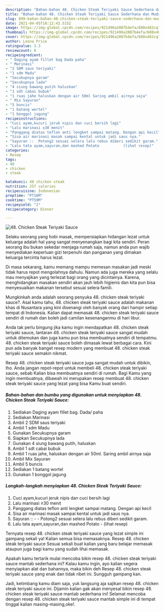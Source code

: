 ```yaml
---
description: "Bahan-bahan 48. Chicken Steak Teriyaki Sauce Sederhana dan Mudah Dibuat"
title: "Bahan-bahan 48. Chicken Steak Teriyaki Sauce Sederhana dan Mudah Dibuat"
slug: 899-bahan-bahan-48-chicken-steak-teriyaki-sauce-sederhana-dan-mudah-dibuat
date: 2021-04-05T18:12:43.515Z
image: https://img-global.cpcdn.com/recipes/921496a2087b4efa/680x482cq70/48-chicken-steak-teriyaki-sauce-foto-resep-utama.jpg
thumbnail: https://img-global.cpcdn.com/recipes/921496a2087b4efa/680x482cq70/48-chicken-steak-teriyaki-sauce-foto-resep-utama.jpg
cover: https://img-global.cpcdn.com/recipes/921496a2087b4efa/680x482cq70/48-chicken-steak-teriyaki-sauce-foto-resep-utama.jpg
author: Leona Price
ratingvalue: 3.3
reviewcount: 8
recipeingredient:
- " Daging ayam fillet bag Dada paha"
- " Marinasi"
- "2 SDM saus teriyaki"
- "1 sdm Madu"
- "Secukupnya garam"
- "Secukupnya lada"
- "4 siung bawang putih haluskan"
- "1 sdt cabai bubuk"
- "1 ruas jahe haluskan dengan air 50ml Saring ambil airnya saja"
- " Mix Sayuran"
- "5 buncis"
- "1 batang wortel"
- "1 bonggol jagung"
recipeinstructions:
- "Cuci ayam,kucuri jeruk nipis dan cuci bersih lagi"
- "Lalu marinasi ±30 menit"
- "Panggang diatas teflon anti lengket sampai matang. Dengan api kecil"
- "Sisa air marinasi masak sampai kental untuk jadi saus nya."
- "Sayuran ::  Potong2 sesuai selera lalu rebus diberi sedikit garam."
- "Lalu tata ayam,sayuran,dan mashed Potato           (lihat resep)"
categories:
- Resep
tags:
- 48
- chicken
- steak

katakunci: 48 chicken steak 
nutrition: 257 calories
recipecuisine: Indonesian
preptime: "PT16M"
cooktime: "PT59M"
recipeyield: "2"
recipecategory: Dinner

---
```



![48. Chicken Steak Teriyaki Sauce](https://img-global.cpcdn.com/recipes/921496a2087b4efa/680x482cq70/48-chicken-steak-teriyaki-sauce-foto-resep-utama.jpg)

Selaku seorang yang hobi masak, mempersiapkan hidangan lezat untuk keluarga adalah hal yang sangat menyenangkan bagi kita sendiri. Peran seorang ibu bukan sekedar menjaga rumah saja, namun anda pun wajib menyediakan keperluan gizi terpenuhi dan panganan yang dimakan keluarga tercinta harus lezat.

Di masa  sekarang, kamu memang mampu memesan masakan jadi meski tidak harus repot mengolahnya dahulu. Namun ada juga mereka yang selalu mau menyajikan yang terlezat bagi orang yang dicintainya. Karena, menghidangkan masakan sendiri akan jauh lebih higienis dan kita pun bisa menyesuaikan makanan tersebut sesuai selera famili. 



Mungkinkah anda adalah seorang penyuka 48. chicken steak teriyaki sauce?. Asal kamu tahu, 48. chicken steak teriyaki sauce adalah makanan khas di Nusantara yang kini disenangi oleh banyak orang dari hampir setiap tempat di Indonesia. Kalian dapat memasak 48. chicken steak teriyaki sauce sendiri di rumah dan boleh jadi camilan kesenanganmu di hari libur.

Anda tak perlu bingung jika kamu ingin mendapatkan 48. chicken steak teriyaki sauce, lantaran 48. chicken steak teriyaki sauce sangat mudah untuk ditemukan dan juga kamu pun bisa membuatnya sendiri di tempatmu. 48. chicken steak teriyaki sauce boleh dimasak lewat berbagai cara. Kini pun ada banyak banget resep modern yang membuat 48. chicken steak teriyaki sauce semakin nikmat.

Resep 48. chicken steak teriyaki sauce juga sangat mudah untuk dibikin, lho. Anda jangan repot-repot untuk membeli 48. chicken steak teriyaki sauce, sebab Kalian bisa membuatnya sendiri di rumah. Bagi Kamu yang ingin membuatnya, dibawah ini merupakan resep membuat 48. chicken steak teriyaki sauce yang lezat yang bisa Kamu buat sendiri.

<!--inarticleads1-->

##### Bahan-bahan dan bumbu yang digunakan untuk menyiapkan 48. Chicken Steak Teriyaki Sauce:

1. Sediakan  Daging ayam fillet bag. Dada/ paha
1. Sediakan  Marinasi
1. Ambil 2 SDM saus teriyaki
1. Ambil 1 sdm Madu
1. Gunakan Secukupnya garam
1. Siapkan Secukupnya lada
1. Gunakan 4 siung bawang putih, haluskan
1. Ambil 1 sdt cabai bubuk
1. Ambil 1 ruas jahe, haluskan dengan air 50ml. Saring ambil airnya saja
1. Ambil  Mix Sayuran
1. Ambil 5 buncis
1. Sediakan 1 batang wortel
1. Gunakan 1 bonggol jagung




<!--inarticleads2-->

##### Langkah-langkah menyiapkan 48. Chicken Steak Teriyaki Sauce:

1. Cuci ayam,kucuri jeruk nipis dan cuci bersih lagi
1. Lalu marinasi ±30 menit
1. Panggang diatas teflon anti lengket sampai matang. Dengan api kecil
1. Sisa air marinasi masak sampai kental untuk jadi saus nya.
1. Sayuran :: -  - Potong2 sesuai selera lalu rebus diberi sedikit garam.
1. Lalu tata ayam,sayuran,dan mashed Potato -           (lihat resep)




Ternyata resep 48. chicken steak teriyaki sauce yang lezat simple ini gampang sekali ya! Kalian semua bisa memasaknya. Resep 48. chicken steak teriyaki sauce Sesuai sekali buat kalian yang baru belajar memasak ataupun juga bagi kamu yang sudah lihai memasak.

Apakah kamu tertarik mulai mencoba bikin resep 48. chicken steak teriyaki sauce mantab sederhana ini? Kalau kamu ingin, ayo kalian segera menyiapkan alat dan bahannya, maka bikin deh Resep 48. chicken steak teriyaki sauce yang enak dan tidak ribet ini. Sungguh gampang kan. 

Jadi, ketimbang kamu diam saja, yuk langsung aja sajikan resep 48. chicken steak teriyaki sauce ini. Dijamin kalian gak akan menyesal bikin resep 48. chicken steak teriyaki sauce mantab sederhana ini! Selamat mencoba dengan resep 48. chicken steak teriyaki sauce mantab simple ini di tempat tinggal kalian masing-masing,oke!.

